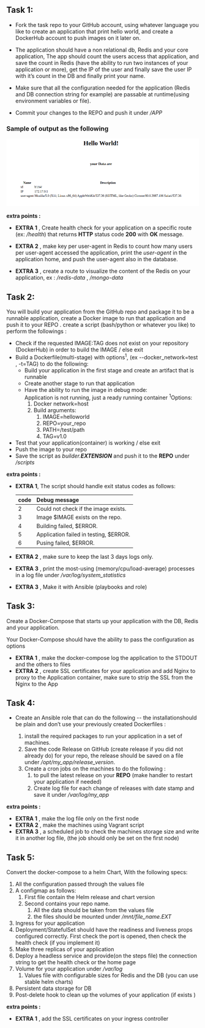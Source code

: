 
## Task 1:

  

 - Fork the task repo to your GitHub account, using whatever language you
   like to create an application that print hello world, and create a 
   DockerHub account to push images on it later on.

 - The application should have a non relational db, Redis and your core
   application, The app should count the users access that application,
   and save the count in Redis (have the ability to run two instances of
   your application or more), get the IP of the user and finally save the
   user IP with it’s count in the DB and finally print your name.

  

 - Make sure that all the configuration needed for the application
   (Redis and DB connection string for example) are passable at
   runtime(using environment variables or file).

  

 - Commit your changes to the REPO and push it under */APP*

  ### **Sample of output as the following**
 ![Example for the output:](image.png)

  



  
**extra points :**

 - **EXTRA 1** , Create health check for your application on a specific
    route (ex: */health*) that returns **HTTP** status code **200** with **OK**
    message.
 - **EXTRA 2** , make key per user-agent in Redis to count how many
    users per user-agent accessed the application, print the *user-agent* in the
    application home, and push the user-agent also in the database.
 
 - **EXTRA 3** , create a route to visualize the content of the Redis on
    your application, ex : */redis-data* , */mongo-data*

##
## Task 2:

You will build your application from the GitHub repo and package it to be a runnable application, create a Docker image
to run that application and push it to your REPO .
create a script (bash/python or whatever you like) to perform the followings :

* Check if the requested IMAGE:TAG does not exist on your repository (DockerHub) in order to build the IMAGE / else exit
* Build a Dockerfile(multi-stage) with options<sup>1</sup>, (ex --docker_network=test , -t=TAG) to do the following:
	-   Build your application in the first stage and create an artifact that is runnable
	-   Create another stage to run that application
	-   Have the ability to run the image in debug mode:  
	    Application is not running, just a ready running container
    <sup>1</sup>Options:
        1.  Docker network=host
        2.  Build arguments:
            1.  IMAGE=helloworld
            2.  REPO=your_repo
            3.  PATH=/test/path
            4.  TAG=v1.0
*   Test that your application(container) is working / else exit
*   Push the image to your repo
*   Save the script as *builder.**EXTENSION*** and push it to the **REPO** under */scripts*


**extra points :**
 - **EXTRA 1**,  The script should handle exit status codes as follows:
 
    | **code**   |      **Debug message**      |  
    |----------|:-------------|
    | 2 |  Could not check if the image exists. | 
    | 3 |  Image $IMAGE exists on the repo. | 
    | 4 |  Building failed, $ERROR. | 
    | 5 |  Application failed in testing, $ERROR. | 
    | 6 |  Pusing failed, $ERROR. | 
    
 - **EXTRA 2** , make sure to keep the last 3 days logs only.
 - **EXTRA 3** , print the most-using (memory/cpu/load-average) processes in a log
       file under */var/log/system_statistics*
 - **EXTRA 3** , Make it with Ansible (playbooks and role)

##
## Task 3:

  

Create a Docker-Compose that starts up your application with the DB, Redis and your application.

Your Docker-Compose should have the ability to pass the configuration as options

  

 - **EXTRA 1** , make the docker-compose log the application to the STDOUT and the others to files
 - **EXTRA 2** , create SSL certificates for your application and add Nginx to proxy to the Application container, make sure to strip the SSL from the Nginx to the App

  
  
##
## Task 4:

  

 - Create an Ansible role that can do the following -- the installationshould be plain and don’t use your previously 
   created Dockerfiles :

	1.  install the required packages to run your application in a set of machines.    
	2.  Save the code Release on GitHub (create release if you did not already do) for your repo, the release should be 
	    saved on a file under */opt/my_app/release_version*.    
	3.  Create a cron jobs on the machines to do the following :
		1.  to pull the latest release on your **REPO**
		    (make handler to restart your application if needed)
		2.  Create log file for each change of releases with date stamp and save it under */var/log/my_app*

**extra points :**
 - **EXTRA 1** , make the log file only on the first node
 - **EXTRA 2** , make the machines using Vagrant script
 - **EXTRA 3** , a scheduled job to check the machines storage size and write it in another log file,
    (the job should only be set on the first node)

  
  
  
  
  
##
## Task 5:

  

Convert the docker-compose to a helm Chart, With the following specs:

1.  All the configuration passed through the values file
2.  A configmap as follows:	
    1. First file contain the Helm release and chart version
    2. Second contains your repo name.  
        1. All the data should be taken from the values file  
        2. the files should be mounted under */mnt/file_name.EXT*
4.  Ingress for your application
5.  Deployment/StatefulSet should have the readiness and liveness props configured correctly. First check the port is 
    opened, then check the health check (if you implement it)    
6.  Make three replicas of your application
7.  Deploy a headless service and provide(on the steps file) the connection string to get the health check or the home page
8.  Volume for your application under */var/log*
    1.  Values file with configurable sizes for Redis and the DB (you can use stable helm charts)
9.  Persistent data storage for DB
10.  Post-delete hook to clean up the volumes of your application (if exists )

**extra points :**
 - **EXTRA 1** , add the SSL certificates on your ingress controller
